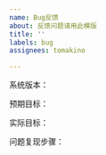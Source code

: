 ```yaml
---
name: Bug反馈
about: 反馈问题请用此模版
title: ''
labels: bug
assignees: tomakino

---
```


系统版本：

预期目标：

实际目标：

问题复现步骤：
